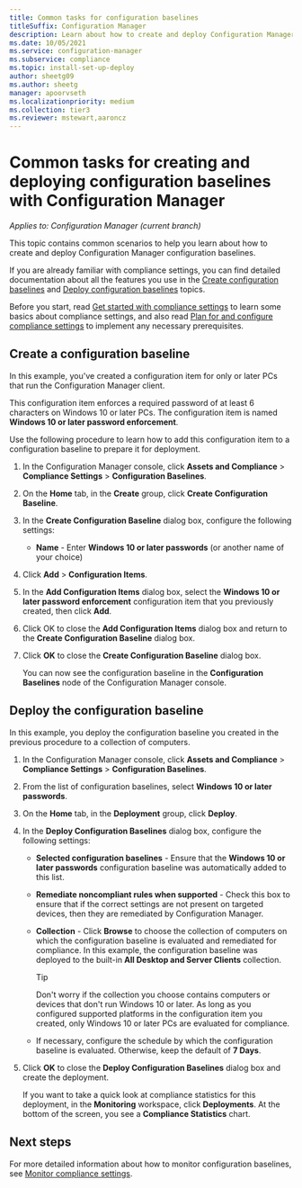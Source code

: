 ```yaml
---
title: Common tasks for configuration baselines
titleSuffix: Configuration Manager
description: Learn about how to create and deploy Configuration Manager configuration baselines.
ms.date: 10/05/2021
ms.service: configuration-manager
ms.subservice: compliance
ms.topic: install-set-up-deploy
author: sheetg09
ms.author: sheetg
manager: apoorvseth
ms.localizationpriority: medium
ms.collection: tier3
ms.reviewer: mstewart,aaroncz 
---
```

# Common tasks for creating and deploying configuration baselines with Configuration Manager

*Applies to: Configuration Manager (current branch)*

This topic contains common scenarios to help you learn about how to create and deploy Configuration Manager configuration baselines.  

 If you are already familiar with compliance settings, you can find detailed documentation about all the features you use in the [Create configuration baselines](../../compliance/deploy-use/create-configuration-baselines.md) and [Deploy configuration baselines](../../compliance/deploy-use/deploy-configuration-baselines.md) topics.  

 Before you start, read [Get started with compliance settings](../../compliance/get-started/get-started-with-compliance-settings.md) to learn some basics about compliance settings, and also read [Plan for and configure compliance settings](../../compliance/plan-design/plan-for-and-configure-compliance-settings.md) to implement any necessary prerequisites.  

## Create a configuration baseline  
 In this example, you've created a configuration item for only  or later PCs that run the Configuration Manager client.  

 This configuration item enforces a required password of at least 6 characters on Windows 10 or later PCs. The configuration item is named **Windows 10 or later password enforcement**.  

Use the following procedure to learn how to add this configuration item to a configuration baseline to prepare it for deployment.  

1. In the Configuration Manager console, click **Assets and Compliance** > **Compliance Settings** > **Configuration Baselines**.  

2. On the **Home** tab, in the **Create** group, click **Create Configuration Baseline**.  

3. In the **Create Configuration Baseline** dialog box, configure the following settings:  

   -   **Name** - Enter **Windows 10 or later passwords** (or another name of your choice)  

4. Click **Add** > **Configuration Items**.  

5. In the **Add Configuration Items** dialog box, select the **Windows 10 or later password enforcement** configuration item that you previously created, then click **Add**.  

6. Click OK to close the **Add Configuration Items** dialog box and return to the **Create Configuration Baseline** dialog box.

7. Click **OK** to close the **Create Configuration Baseline** dialog box.  

   You can now see the configuration baseline in the **Configuration Baselines** node of the Configuration Manager console.  

## Deploy the configuration baseline  
 In this example, you deploy the configuration baseline you created in the previous procedure to a collection of computers.  

1. In the Configuration Manager console, click **Assets and Compliance** > **Compliance Settings** > **Configuration Baselines**.  

2. From the list of configuration baselines, select **Windows 10 or later passwords**.  

3. On the **Home** tab, in the **Deployment** group, click **Deploy**.  

4. In the **Deploy Configuration Baselines** dialog box, configure the following settings:  

   -   **Selected configuration baselines** - Ensure that the **Windows 10 or later passwords** configuration baseline was automatically added to this list.  

   -   **Remediate noncompliant rules when supported** - Check this box to ensure that if the correct settings are not present on targeted devices, then they are remediated by Configuration Manager.  

   -   **Collection** - Click **Browse** to choose the collection of computers on which the configuration baseline is evaluated and remediated for compliance. In this example, the configuration baseline was deployed to the built-in **All Desktop and Server Clients** collection.  

       > [!TIP]  
       >  Don't worry if the collection you choose contains computers or devices that don't run Windows 10 or later. As long as you configured supported platforms in the configuration item you created, only Windows 10 or later PCs are evaluated for compliance.  

   -   If necessary, configure the schedule by which the configuration baseline is evaluated. Otherwise, keep the default of **7 Days**.  

5. Click **OK** to close the **Deploy Configuration Baselines** dialog box and create the deployment.  

   If you want to take a quick look at compliance statistics for this deployment, in the **Monitoring** workspace, click **Deployments**. At the bottom of the screen, you see a **Compliance Statistics** chart.  

## Next steps 

For more detailed information about how to monitor configuration baselines, see [Monitor compliance settings](../../compliance/deploy-use/monitor-compliance-settings.md).  
